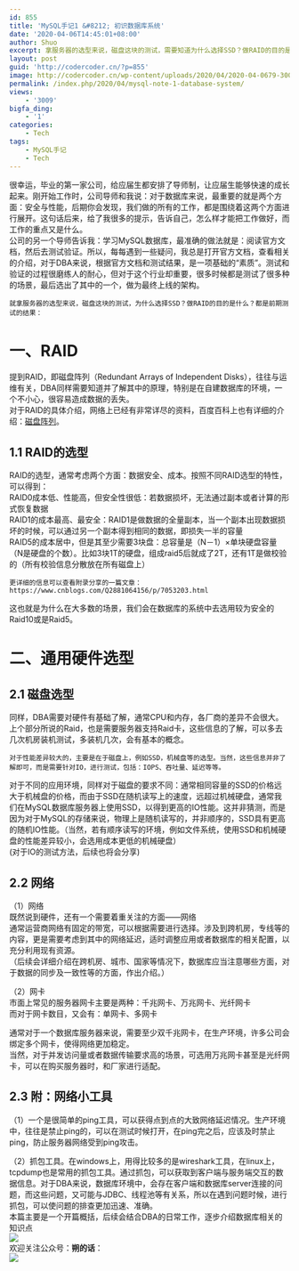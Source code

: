 ```yaml
---
id: 855
title: 'MySQL手记1 &#8212; 初识数据库系统'
date: '2020-04-06T14:45:01+08:00'
author: Shuo
excerpt: 拿服务器的选型来说，磁盘这块的测试，需要知道为什么选择SSD？做RAID的目的是什么？都是前期测试的结果
layout: post
guid: 'http://codercoder.cn/?p=855'
image: http://codercoder.cn/wp-content/uploads/2020/04/2020-04-0679-300x119.png
permalink: /index.php/2020/04/mysql-note-1-database-system/
views:
    - '3009'
bigfa_ding:
    - '1'
categories:
    - Tech
tags:
    - MySQL手记
    - Tech
---
```


 很幸运，毕业的第一家公司，给应届生都安排了导师制，让应届生能够快速的成长起来。刚开始工作时，公司导师和我说：对于数据库来说，最重要的就是两个方面：安全与性能，后期你会发现，我们做的所有的工作，都是围绕着这两个方面进行展开。这句话后来，给了我很多的提示，告诉自己，怎么样才能把工作做好，而工作的重点又是什么。  
 公司的另一个导师告诉我：学习MySQL数据库，最准确的做法就是：阅读官方文档，然后去测试验证。所以，每每遇到一些疑问，我总是打开官方文档，查看相关的介绍，对于DBA来说，根据官方文档和测试结果，是一项基础的“素质”。测试和验证的过程很磨练人的耐心，但对于这个行业却重要，很多时候都是测试了很多种的场景，最后选出了其中的一个，做为最终上线的架构。

```
就拿服务器的选型来说，磁盘这块的测试，为什么选择SSD？做RAID的目的是什么？都是前期测试的结果：

```

# 一、RAID

 提到RAID，即磁盘阵列（Redundant Arrays of Independent Disks），往往与运维有关，DBA同样需要知道并了解其中的原理，特别是在自建数据库的环境，一个不小心，很容易造成数据的丢失。  
 对于RAID的具体介绍，网络上已经有非常详尽的资料，百度百科上也有详细的介绍：[磁盘阵列](https://baike.baidu.com/item/%E7%A3%81%E7%9B%98%E9%98%B5%E5%88%97/1149823?fromtitle=RAID&fromid=33858&fr=aladdin)。

## 1.1 RAID的选型

 RAID的选型，通常考虑两个方面：数据安全、成本。按照不同RAID选型的特性，可以得到：  
 RAID0成本低、性能高，但安全性很低：若数据损坏，无法通过副本或者计算的形式恢复数据  
 RAID1的成本最高、最安全：RAID1是做数据的全量副本，当一个副本出现数据损坏的时候，可以通过另一个副本得到相同的数据，即损失一半的容量  
 RAID5的成本居中，但是其至少需要3块盘：总容量是（N－1）×单块硬盘容量（N是硬盘的个数）。比如3块1T的硬盘，组成raid5后就成了2T，还有1T是做校验的（所有校验信息分散放在所有磁盘上）

```
更详细的信息可以查看附录分享的一篇文章：https://www.cnblogs.com/Q2881064156/p/7053203.html

```

这也就是为什么在大多数的场景，我们会在数据库的系统中去选用较为安全的Raid10或是Raid5。

# 二、通用硬件选型

## 2.1 磁盘选型

 同样，DBA需要对硬件有基础了解，通常CPU和内存，各厂商的差异不会很大。上个部分所说的Raid，也是需要服务器支持Raid卡，这些信息的了解，可以多去几次机房装机测试，多装机几次，会有基本的概念。

```
​对于性能差异较大的，主要是在于磁盘上，例如SSD，机械盘等的选型。当然，这些信息并非了解即可，而是需要针对IO，进行测试，包括：IOPS、吞吐量、延迟等等。

```

 对于不同的应用环境，同样对于磁盘的要求不同：通常相同容量的SSD的价格远大于机械盘的价格，而由于SSD在随机读写上的速度，远超过机械硬盘，通常我们在MySQL数据库服务器上使用SSD，以得到更高的IO性能。这并非猜测，而是因为对于MySQL的存储来说，物理上是随机读写的，并非顺序的，SSD具有更高的随机IO性能。（当然，若有顺序读写的环境，例如文件系统，使用SSD和机械硬盘的性能差异较小，会选用成本更低的机械硬盘）  
 (​对于IO的测试方法，后续也将会分享)

## 2.2 网络

（1）网络  
 既然说到硬件，还有一个需要着重关注的方面——网络  
 通常运营商网络有固定的带宽，可以根据需要进行选择。涉及到跨机房，专线等的内容，更是需要考虑到其中的网络延迟，适时调整应用或者数据库的相关配置，以充分利用现有资源。  
 （后续会详细介绍在跨机房、城市、国家等情况下，数据库应当注意哪些方面，对于数据的同步及一致性等的方面，作出介绍。）

（2）网卡  
 市面上常见的服务器网卡主要是两种：千兆网卡、万兆网卡、光纤网卡  
 而对于网卡数目，又会有：单网卡、多网卡

通常对于一个数据库服务器来说，需要至少双千兆网卡，在生产环境，许多公司会绑定多个网卡，使得网络更加稳定。  
 当然，对于并发访问量或者数据传输要求高的场景，可选用万兆网卡甚至是光纤网卡，可以在购买服务器时，和厂家进行适配。

## 2.3 附：网络小工具

（1）一个是很简单的ping工具，可以获得点到点的大致网络延迟情况。生产环境中，往往是禁止ping的，可以在测试时候打开，在ping完之后，应该及时禁止ping，防止服务器网络受到ping攻击。

（2）抓包工具。在windows上，用得比较多的是wireshark工具，在linux上，tcpdump也是常用的抓包工具。通过抓包，可以获取到客户端与服务端交互的数据信息。对于DBA来说，数据库环境中，会存在客户端和数据库server连接的问题，而这些问题，又可能与JDBC、线程池等有关系，所以在遇到问题时候，进行抓包，可以使问题的排查更加迅速、准确。  
 ​本篇主要是一个开篇概括，后续会结合DBA的日常工作，逐步介绍数据库相关的知识点​  
![](http://codercoder.cn/wp-content/uploads/2020/04/2020-04-0679-300x119.png)  
欢迎关注公众号：**朔的话**：  
![](http://codercoder.cn/wp-content/uploads/2020/04/2020-04-2693.jpg)